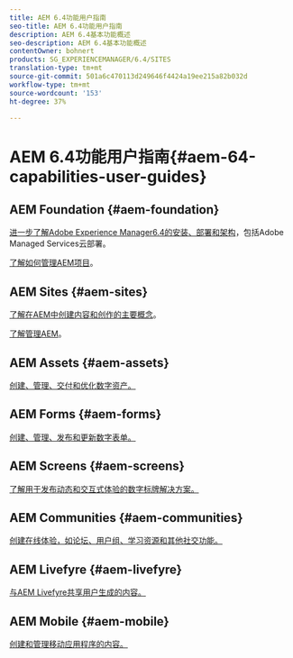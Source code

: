```yaml
---
title: AEM 6.4功能用户指南
seo-title: AEM 6.4功能用户指南
description: AEM 6.4基本功能概述
seo-description: AEM 6.4基本功能概述
contentOwner: bohnert
products: SG_EXPERIENCEMANAGER/6.4/SITES
translation-type: tm+mt
source-git-commit: 501a6c470113d249646f4424a19ee215a82b032d
workflow-type: tm+mt
source-wordcount: '153'
ht-degree: 37%

---
```



# AEM 6.4功能用户指南{#aem-64-capabilities-user-guides}

## AEM Foundation {#aem-foundation}

[进一步了解Adobe Experience Manager6.4的安装、部署和架构](/help/sites-deploying/home.md)，包括Adobe Managed Services云部署。

[了解如何管理AEM项目](/help/managing/home.md)。

## AEM Sites {#aem-sites}

[了解在AEM中创建内容和创作的主要概念](/help/sites-authoring/home.md)。

[了解管理AEM](/help/sites-administering/home.md)。

## AEM Assets {#aem-assets}

[创建、管理、交付和优化数字资产。](/help/assets/home.md)

## AEM Forms {#aem-forms}

[创建、管理、发布和更新数字表单。](/help/forms/home.md)

## AEM Screens {#aem-screens}

[了解用于发布动态和交互式体验的数字标牌解决方案。](https://docs.adobe.com/content/help/zh-Hans/experience-manager-screens/user-guide/aem-screens-introduction.html)

## AEM Communities {#aem-communities}

[创建在线体验，如论坛、用户组、学习资源和其他社交功能。](/help/communities/home.md)

## AEM Livefyre {#aem-livefyre}

[与AEM Livefyre共享用户生成的内容。](https://docs.adobe.com/content/help/en/livefyre/using/home.html)

## AEM Mobile {#aem-mobile}

[创建和管理移动应用程序的内容。](/help/mobile/home.md)
